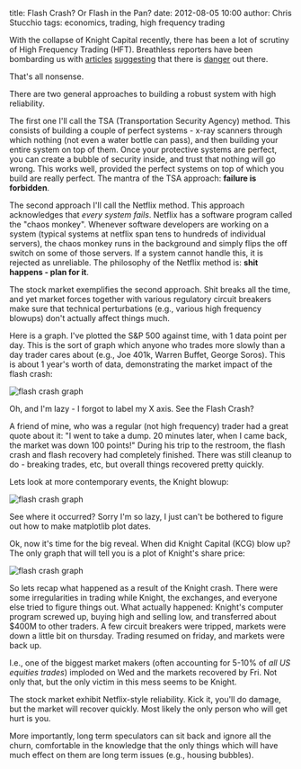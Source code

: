 title: Flash Crash? Or Flash in the Pan?
date: 2012-08-05 10:00
author: Chris Stucchio
tags: economics, trading, high frequency trading





With the collapse of Knight Capital recently, there has been a lot of scrutiny of High Frequency Trading (HFT). Breathless reporters have been bombarding us with [articles](http://www.wired.com/business/2012/08/ff_wallstreet_trading/) [suggesting](http://dealbook.nytimes.com/2012/08/03/trading-program-ran-amok-with-no-off-switch/) that there is [danger](http://www.nytimes.com/2012/08/04/opinion/nocera-frankenstein-takes-over-the-market.html?scp=1&sq=knight%20capital&st=Search) out there.

That's all nonsense.



There are two general approaches to building a robust system with high reliability.

The first one I'll call the TSA (Transportation Security Agency) method. This consists of building a couple of perfect systems - x-ray scanners through which nothing (not even a water bottle can pass), and then building your entire system on top of them. Once your protective systems are perfect, you can create a bubble of security inside, and trust that nothing will go wrong. This works well, provided the perfect systems on top of which you build are really perfect. The mantra of the TSA approach: **failure is forbidden**.

The second approach I'll call the Netflix method. This approach acknowledges that *every system fails*. Netflix has a software program called the "chaos monkey". Whenever software developers are working on a system (typical systems at netflix span tens to hundreds of individual servers), the chaos monkey runs in the background and simply flips the off switch on some of those servers. If a system cannot handle this, it is rejected as unreliable. The philosophy of the Netflix method is: **shit happens - plan for it**.

The stock market exemplifies the second approach. Shit breaks all the time, and yet market forces together with various regulatory circuit breakers make sure that technical perturbations (e.g., various high frequency blowups) don't actually affect things much.

Here is a graph. I've plotted the S&P 500 against time, with 1 data point per day. This is the sort of graph which anyone who trades more slowly than a day trader cares about (e.g., Joe 401k, Warren Buffet, George Soros). This is about 1 year's worth of data, demonstrating the market impact of the flash crash:

![flash crash graph](/blog_media/2012/flash_crash_flash_in_the_pan/flash_crash.png)

Oh, and I'm lazy - I forgot to label my X axis. See the Flash Crash?

A friend of mine, who was a regular (not high frequency) trader had a great quote about it: "I went to take a dump. 20 minutes later, when I came back, the market was down 100 points!" During his trip to the restroom, the flash crash and flash recovery had completely finished. There was still cleanup to do - breaking trades, etc, but overall things recovered pretty quickly.

Lets look at more contemporary events, the Knight blowup:

![flash crash graph](/blog_media/2012/flash_crash_flash_in_the_pan/knight.png)

See where it occurred? Sorry I'm so lazy, I just can't be bothered to figure out how to make matplotlib plot dates.

Ok, now it's time for the big reveal. When did Knight Capital (KCG) blow up? The only graph that will tell you is a plot of Knight's share price:

![flash crash graph](/blog_media/2012/flash_crash_flash_in_the_pan/knight_share_price.png)

So lets recap what happened as a result of the Knight crash. There were some irregularities in trading while Knight, the exchanges, and everyone else tried to figure things out. What actually happened: Knight's computer program screwed up, buying high and selling low, and transferred about $400M to other traders. A few circuit breakers were tripped, markets were down a little bit on thursday. Trading resumed on friday, and markets were back up.

I.e., one of the biggest market makers (often accounting for 5-10% of *all US equities trades*) imploded on Wed and the markets recovered by Fri. Not only that, but the only victim in this mess seems to be Knight.

The stock market exhibit Netflix-style reliability. Kick it, you'll do damage, but the market will recover quickly. Most likely the only person who will get hurt is you.

More importantly, long term speculators can sit back and ignore all the churn, comfortable in the knowledge that the only things which will have much effect on them are long term issues (e.g., housing bubbles).
